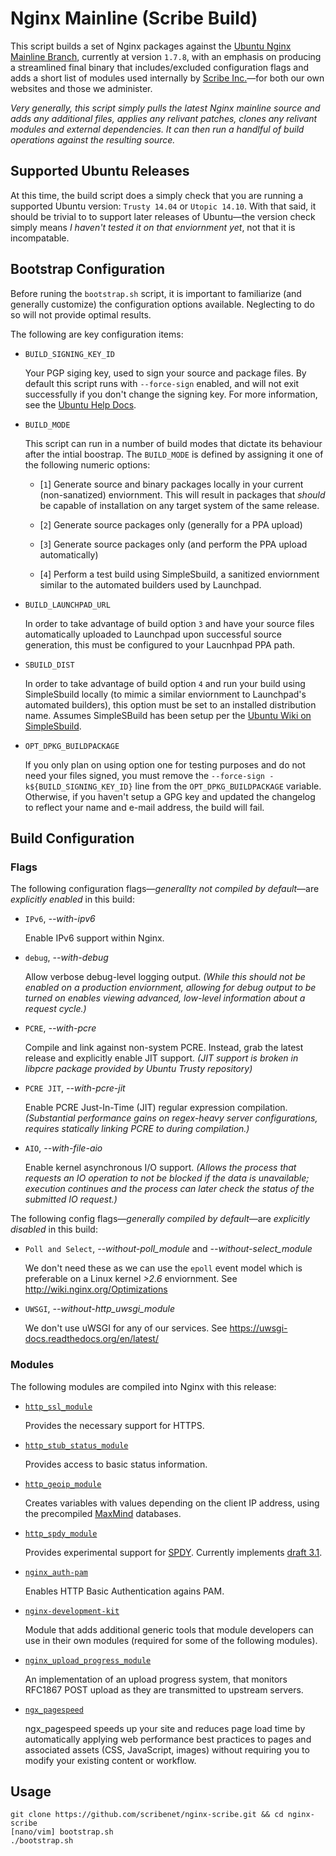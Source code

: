 # Nginx Mainline (Scribe Build)

This script builds a set of Nginx packages against the [Ubuntu Nginx Mainline Branch](http://ppa.launchpad.net/nginx/development/ubuntu), currently at version `1.7.8`, with an emphasis on producing a streamlined final binary that includes/excluded configuration flags and adds a short list of modules used internally by [Scribe Inc.](https://scribenet.com/)—for both our own websites and those we administer. 

*Very generally, this script simply pulls the latest Nginx mainline source and adds any additional files, applies any relivant patches, clones any relivant modules and external dependencies. It can then run a handlful of build operations against the resulting source.*

## Supported Ubuntu Releases

At this time, the build script does a simply check that you are running a supported Ubuntu version: `Trusty 14.04` or `Utopic 14.10`. With that said, it should be trivial to to support later releases of Ubuntu—the version check simply means *I haven't tested it on that enviornment yet*, not that it is incompatable.

## Bootstrap Configuration

Before runing the `bootstrap.sh` script, it is important to familiarize (and generally customize) the configuration options available. Neglecting to do so will not provide optimal results.

The following are key configuration items:

- `BUILD_SIGNING_KEY_ID`

  Your PGP siging key, used to sign your source and package files. By default this script runs with `--force-sign` enabled, and will not exit successfully if you don't change the signing key. For more information, see the [Ubuntu Help Docs](https://help.ubuntu.com/community/GnuPrivacyGuardHowto).

- `BUILD_MODE`
  
  This script can run in a number of build modes that dictate its behaviour after the intial boostrap. The `BUILD_MODE` is defined by assigning it one of the following numeric options:
  
  - [`1`] Generate source and binary packages locally in your current (non-sanatized) enviornment. This will result in packages that *should* be capable of installation on any target system of the same release.

  - [`2`] Generate source packages only (generally for a PPA upload)
  
  - [`3`] Generate source packages only (and perform the PPA upload automatically)
  
  - [`4`] Perform a test build using SimpleSbuild, a sanitized enviornment similar to the automated builders used by Launchpad.



- `BUILD_LAUNCHPAD_URL`

  In order to take advantage of build option `3` and have your source files automatically uploaded to Launchpad upon successful source generation, this must be configured to your Laucnhpad PPA path.

- `SBUILD_DIST`

  In order to take advantage of build option `4` and run your build using SimpleSbuild locally (to mimic a similar enviornment to Launchpad's automated builders), this option must be set to an installed distribution name. Assumes SimpleSBuild has been setup per the 
  [Ubuntu Wiki on SimpleSbuild](https://wiki.ubuntu.com/SimpleSbuild).

- `OPT_DPKG_BUILDPACKAGE`

  If you only plan on using option one for testing purposes and do not need your files signed, you must remove the `--force-sign -k${BUILD_SIGNING_KEY_ID}` line from the `OPT_DPKG_BUILDPACKAGE` variable. Otherwise, if you haven't setup a GPG key and updated the changelog to reflect your name and e-mail address, the build will fail.

## Build Configuration

### Flags

The following configuration flags—*generallty not compiled by default*—are *explicitly enabled* in this build:

- `IPv6`, *--with-ipv6*

  Enable IPv6 support within Nginx.

- `debug`, *--with-debug*

  Allow verbose debug-level logging output. *(While this should not be enabled on a production enviornment, allowing for debug output to be turned on enables viewing advanced, low-level information about a request cycle.)*

- `PCRE`, *--with-pcre*

  Compile and link against non-system PCRE. Instead, grab the latest release and explicitly enable JIT support. *(JIT support is broken in libpcre package provided by Ubuntu Trusty repository)*

- `PCRE JIT`, *--with-pcre-jit*

  Enable PCRE Just-In-Time (JIT) regular expression compilation. *(Substantial performance gains on regex-heavy server configurations, requires statically linking PCRE to during compilation.)*

- `AIO`, *--with-file-aio*

  Enable kernel asynchronous I/O support. *(Allows the process that requests an IO operation to not be blocked if the data is unavailable; execution continues and the process can later check the status of the submitted IO request.)*

The following config flags—*generally compiled by default*—are *explicitly disabled* in this build:

- `Poll and Select`, *--without-poll_module* and *--without-select_module*

  We don't need these as we can use the `epoll` event model which is preferable on a Linux kernel *>2.6* enviornment. See http://wiki.nginx.org/Optimizations

- `UWSGI`, *--without-http_uwsgi_module*

  We don't use uWSGI for any of our services. See https://uwsgi-docs.readthedocs.org/en/latest/

### Modules

The following modules are compiled into Nginx with this release:

- [`http_ssl_module`](http://nginx.org/en/docs/http/ngx_http_ssl_module.html)

  Provides the necessary support for HTTPS.

- [`http_stub_status_module`](http://nginx.org/en/docs/http/ngx_http_stub_status_module.html)

  Provides access to basic status information.

- [`http_geoip_module`](http://nginx.org/en/docs/http/ngx_http_geoip_module.html)

  Creates variables with values depending on the client IP address, using the precompiled [MaxMind](http://www.maxmind.com/) databases.

- [`http_spdy_module`](http://nginx.org/en/docs/http/ngx_http_spdy_module.html)

  Provides experimental support for [SPDY](http://www.chromium.org/spdy/spdy-protocol). Currently implements [draft 3.1](http://www.chromium.org/spdy/spdy-protocol/spdy-protocol-draft3-1).
  
- [`nginx_auth-pam`](http://web.iti.upv.es/~sto/nginx/ngx_http_auth_pam_module-1.3/)

  Enables HTTP Basic Authentication agains PAM.
  
- [`nginx-development-kit`](https://github.com/simpl/ngx_devel_kit)

  Module that adds additional generic tools that module developers can use in their own modules (required for some of the following modules).
  
- [`nginx_upload_progress_module`](https://github.com/masterzen/nginx-upload-progress-module/tree/master)

  An implementation of an upload progress system, that monitors RFC1867 POST upload as they are transmitted to upstream servers.
 
- [`ngx_pagespeed`](https://github.com/pagespeed/ngx_pagespeed)

  ngx_pagespeed speeds up your site and reduces page load time by automatically applying web performance best practices to 
  pages and associated assets (CSS, JavaScript, images) without requiring you to modify your existing content or workflow.

## Usage

```
git clone https://github.com/scribenet/nginx-scribe.git && cd nginx-scribe
[nano/vim] bootstrap.sh
./bootstrap.sh
```
